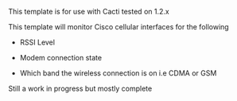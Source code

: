 This template is for use with Cacti tested on 1.2.x

This template will monitor Cisco cellular interfaces for the following

- RSSI Level

- Modem connection state

- Which band the wireless connection is on i.e CDMA or GSM


Still a work in progress but mostly complete 


